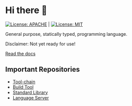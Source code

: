 # Hi there 👋

[![License: APACHE](https://img.shields.io/badge/License-Apache_2.0-blue.svg)](https://opensource.org/licenses/Apache-2.0) |
[![License: MIT](https://img.shields.io/badge/License-MIT-yellow.svg)](https://opensource.org/licenses/MIT)

General purpose, statically typed, programming language.

Disclaimer: Not yet ready for use!

[Read the docs](https://www.ruka-lang.org)

## Important Repositories
- [Tool-chain](https://www.github.com/ruka-lang/rukaup)
- [Build Tool](https://www.github.com/ruka-lang/ruka)
- [Standard Library](https://www.github.com/ruka-lang/ruka-std)
- [Language Server](https://www.github.com/ruka-lang/ruka-ls)

<!--

**Here are some ideas to get you started:**

🙋‍♀️ A short introduction - what is your organization all about?
🌈 Contribution guidelines - how can the community get involved?
👩‍💻 Useful resources - where can the community find your docs? Is there anything else the community should know?
🍿 Fun facts - what does your team eat for breakfast?
🧙 Remember, you can do mighty things with the power of [Markdown](https://docs.github.com/github/writing-on-github/getting-started-with-writing-and-formatting-on-github/basic-writing-and-formatting-syntax)
-->
